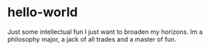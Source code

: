 # hello-world
Just some intellectual fun
I just want to broaden my horizons. Im a philosophy major, a jack of all trades and a master of fun.
